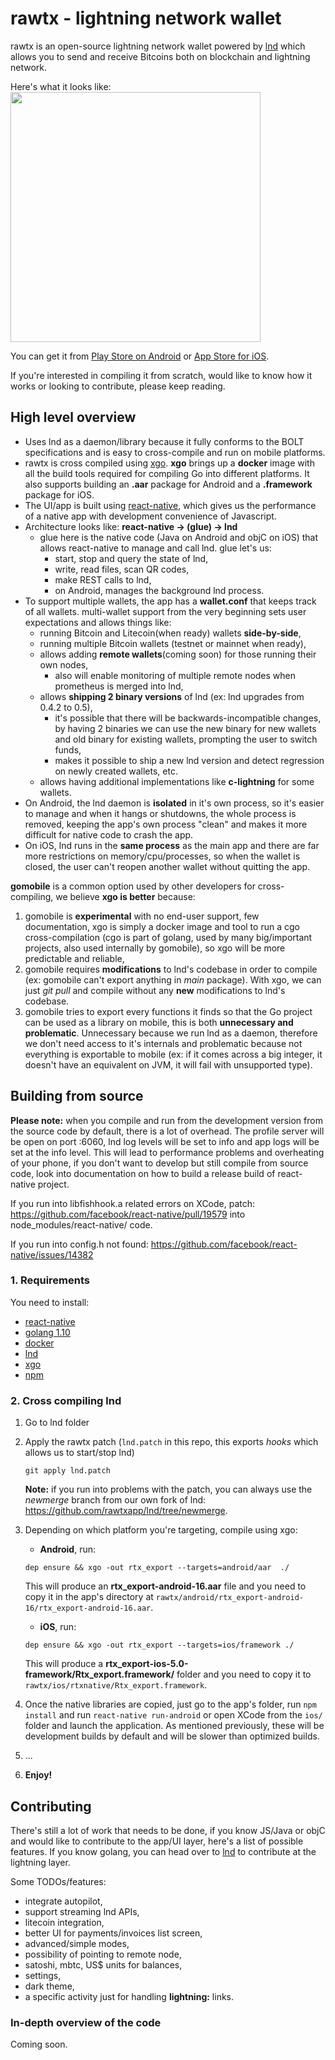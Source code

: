 # rawtx - lightning network wallet
rawtx is an open-source lightning network wallet powered by [lnd](https://github.com/lightningnetwork/lnd)
which allows you to send and receive Bitcoins both on blockchain and lightning network.

Here's what it looks like:
<br>
<img src="https://rawtx.com/assets/android-app-screenshot.png" height="400">

You can get it from [Play Store on Android](https://play.google.com/store/apps/details?id=com.rtxwallet)
or [App Store for iOS](include_link).

If you're interested in compiling it from scratch, would like to know how it works or looking
to contribute, please keep reading.

## High level overview
* Uses lnd as a daemon/library because it fully conforms to the BOLT
specifications and is easy to cross-compile and run on mobile platforms.
* rawtx is cross compiled using [xgo](https://github.com/karalabe/xgo).
**xgo** brings up a **docker** image with all the build tools required for compiling
Go into different platforms. It also supports building an
**.aar** package for Android and a **.framework** package for iOS.
* The UI/app is built using [react-native](https://github.com/facebook/react-native),
which gives us the performance of a native app with development convenience of Javascript.
* Architecture looks like: **react-native -> (glue) -> lnd**
    * glue here is the native code (Java on Android and objC on iOS) that allows
    react-native to manage and call lnd. glue let's us:
        * start, stop and query the state of lnd,
        * write, read files, scan QR codes,
        * make REST calls to lnd,
        * on Android, manages the background lnd process.
* To support multiple wallets, the app has a **wallet.conf** that keeps track of all wallets. multi-wallet
support from the very beginning sets user expectations and allows things like:
    * running Bitcoin and Litecoin(when ready) wallets **side-by-side**,
    * running multiple Bitcoin wallets (testnet or mainnet when ready),
    * allows adding **remote wallets**(coming soon) for those running their own nodes,
        * also will enable monitoring of multiple remote nodes when prometheus is merged into lnd,
    * allows **shipping 2 binary versions** of lnd (ex: lnd upgrades from 0.4.2 to 0.5),
        * it's possible that there will be backwards-incompatible changes, by having 2 binaries
        we can use the new binary for new wallets and old binary for existing wallets, prompting the user
        to switch funds,
        * makes it possible to ship a new lnd version and detect regression on newly created wallets, etc.
    * allows having additional implementations like **c-lightning** for some wallets.
* On Android, the lnd daemon is **isolated** in it's own process, so it's easier to manage
and when it hangs or shutdowns, the whole process is removed, keeping the app's own
process "clean" and makes it more difficult for native code to crash the app.
* On iOS, lnd runs in the **same process** as the main app and there are far more restrictions
on memory/cpu/processes, so when the wallet is closed, the user can't reopen another wallet
without quitting the app.

**gomobile** is a common option used by other developers for cross-compiling,
we believe **xgo is better** because:
1. gomobile is **experimental** with no end-user support, few documentation, xgo is simply
a docker image and tool to run a cgo cross-compilation (cgo is part
of golang, used by many big/important projects, also used internally
by gomobile), so xgo will be more predictable and reliable,
1. gomobile requires **modifications** to lnd's codebase in order to compile 
(ex: gomobile can't export anything in *main* package). With xgo,
we can just *git pull* and compile without any **new** modifications to lnd's
codebase.
1. gomobile tries to export every functions it finds so that the Go
project can be used as a library on mobile, this is both **unnecessary and
problematic**. Unnecessary because we run lnd as a daemon, therefore we don't need
access to it's internals and problematic because not everything is exportable
to mobile (ex: if it comes across a big integer, it doesn't have an equivalent
on JVM, it will fail with unsupported type).


## Building from source
**Please note:** when you compile and run from the development
version from the source code by default, there is a lot of overhead.
The profile server will be open on port :6060, lnd log levels
will be set to info and app logs will be set at the info level.
This will lead to performance problems and overheating of your phone,
if you don't want to develop but still compile from source code,
look into documentation on how to build a release build of
react-native project.

If you run into libfishhook.a related errors on XCode, patch:
https://github.com/facebook/react-native/pull/19579
into node_modules/react-native/ code.

If you run into config.h not found:
https://github.com/facebook/react-native/issues/14382

### 1. Requirements
You need to install:
* [react-native](http://facebook.github.io/react-native/docs/getting-started.html)
* [golang 1.10](https://golang.org/doc/install)
* [docker](https://docs.docker.com/install/)
* [lnd](https://github.com/lightningnetwork/lnd/blob/master/docs/INSTALL.md)
* [xgo](https://github.com/karalabe/xgo)
* [npm](https://www.npmjs.com/get-npm)

### 2. Cross compiling lnd

1. Go to lnd folder
1. Apply the rawtx patch (`lnd.patch` in this repo, this exports *hooks* which allows us to start/stop lnd)
    ```
    git apply lnd.patch
    ```
    **Note:** if you run into problems with the patch, you can always use the *newmerge* branch
    from our own fork of lnd: https://github.com/rawtxapp/lnd/tree/newmerge.
1. Depending on which platform you're targeting, compile using xgo:
    * **Android**, run:
    ```
    dep ensure && xgo -out rtx_export --targets=android/aar  ./
    ```
    This will produce an **rtx_export-android-16.aar** file and you need to copy it
    in the app's directory at `rawtx/android/rtx_export-android-16/rtx_export-android-16.aar`.

    * **iOS**, run:
    ```
    dep ensure && xgo -out rtx_export --targets=ios/framework ./
    ```
    This will produce a **rtx_export-ios-5.0-framework/Rtx_export.framework/** folder
    and you need to copy it to `rawtx/ios/rtxnative/Rtx_export.framework`.
1. Once the native libraries are copied, just go to the app's folder, run `npm install` and
run `react-native run-android` or open XCode from the `ios/` folder and launch
the application. As mentioned previously, these will be development builds by
default and will be slower than optimized builds.
1. ...
1. **Enjoy!**

## Contributing
There's still a lot of work that needs to be done, if you know JS/Java or objC and
would like to contribute to the app/UI layer, here's a list of possible features. If
you know golang, you can head over to [lnd](https://github.com/lightningnetwork/lnd) to
contribute at the lightning layer.

Some TODOs/features:
* integrate autopilot,
* support streaming lnd APIs,
* litecoin integration,
* better UI for payments/invoices list screen,
* advanced/simple modes,
* possibility of pointing to remote node,
* satoshi, mbtc, US$ units for balances,
* settings,
* dark theme,
* a specific activity just for handling **lightning:** links.

### In-depth overview of the code
Coming soon.